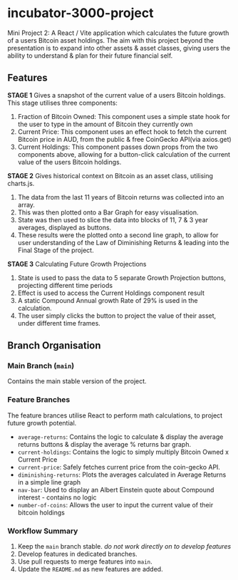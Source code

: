 # incubator-3000-project

Mini Project 2: A React / Vite application which calculates the future growth of a users Bitcoin asset holdings. The aim with this project beyond the presentation is to expand into other assets & asset classes, giving users the ability to understand & plan for their future financial self.

## Features

**STAGE 1** Gives a snapshot of the current value of a users Bitcoin holdings. This stage utilises three components:

1. Fraction of Bitcoin Owned: This component uses a simple state hook for the user to type in the amount of Bitcoin they currently own
2. Current Price: This component uses an effect hook to fetch the current Bitcoin price in AUD, from the public & free CoinGecko API(via axios.get)
3. Current Holdings: This component passes down props from the two components above, allowing for a button-click calculation of the current value of the users Bitcoin holdings.

**STAGE 2** Gives historical context on Bitcoin as an asset class, utilising charts.js.

1. The data from the last 11 years of Bitcoin returns was collected into an array.
2. This was then plotted onto a Bar Graph for easy visualisation.
3. State was then used to slice the data into blocks of 11, 7 & 3 year averages, displayed as buttons.
4. These results were the plotted onto a second line graph, to allow for user understanding of the Law of Diminishing Returns & leading into the Final Stage of the project.

**STAGE 3** Calculating Future Growth Projections

1. State is used to pass the data to 5 separate Growth Projection buttons, projecting different time periods
2. Effect is used to access the Current Holdings component result
3. A static Compound Annual growth Rate of 29% is used in the calculation.
4. The user simply clicks the button to project the value of their asset, under different time frames.

## Branch Organisation

### Main Branch (`main`)

Contains the main stable version of the project.

### Feature Branches

The feature brances utilise React to perform math calculations, to project future growth potential.

- `average-returns`: Contains the logic to calculate & display the average returns buttons & display the average % returns bar graph.
- `current-holdings`: Contains the logic to simply multiply Bitcoin Owned x Current Price
- `current-price`: Safely fetches current price from the coin-gecko API.
- `diminishing-returns`: Plots the averages calculated in Average Returns in a simple line graph
- `nav-bar`: Used to display an Albert Einstein quote about Compound interest - contains no logic
- `number-of-coins`: Allows the user to input the current value of their bitcoin holdings

### **Workflow Summary**

1. Keep the `main` branch stable. _do not work directly on to develop features_
2. Develop features in dedicated branches.
3. Use pull requests to merge features into `main`.
4. Update the `README.md` as new features are added.
